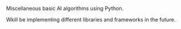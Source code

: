Miscellaneous basic AI algorithms using Python.

Wkill be implementing different libraries and frameworks in the future.
